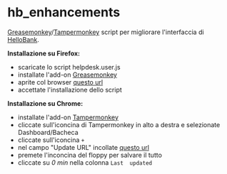 # hb_enhancements
[Greasemonkey](http://www.greasespot.net/)/[Tampermonkey](http://tampermonkey.net/) script per migliorare l'interfaccia di [HelloBank](https://hellobank.it/it/home).

**Installazione su Firefox:**

* scaricate lo script helpdesk.user.js
* installate l'add-on [Greasemonkey](http://www.greasespot.net/)
* aprite col browser [questo url](https://github.com/acavalin/hb_enhancements/raw/master/hellobank.user.js)
* accettate l'installazione dello script

**Installazione su Chrome:**

* installate l'add-on [Tampermonkey](http://tampermonkey.net/)
* cliccate sull'iconcina di Tampermonkey in alto a destra e selezionate Dashboard/Bacheca
* cliccate sull'iconcina `+`
* nel campo "Update URL" incollate [questo url](https://github.com/acavalin/hb_enhancements/raw/master/hellobank.user.js)
* premete l'inconcina del floppy per salvare il tutto
* cliccate su *0 min* nella colonna `Last  updated`
